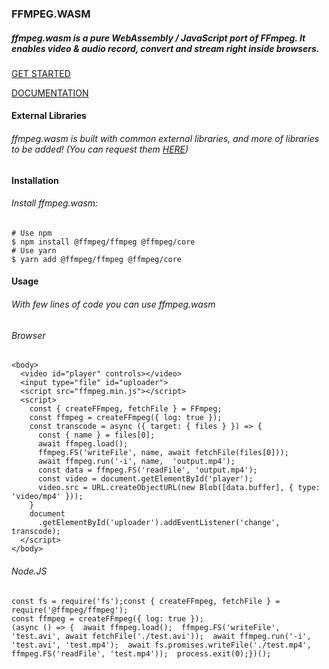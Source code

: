### FFMPEG.WASM

##### ffmpeg.wasm is a pure WebAssembly / JavaScript port of FFmpeg. It enables video & audio record, convert and stream right inside browsers.

[GET STARTED](https://ffmpegwasm.netlify.app/#installation)

[DOCUMENTATION](https://github.com/ffmpegwasm/ffmpeg.wasm/blob/master/docs/api.md)

#### External Libraries

###### ffmpeg.wasm is built with common external libraries, and more of libraries to be added! (You can request them [HERE](https://github.com/ffmpegwasm/ffmpeg.wasm/issues/61))

#### Installation

###### Install ffmpeg.wasm:

```
# Use npm
$ npm install @ffmpeg/ffmpeg @ffmpeg/core
# Use yarn
$ yarn add @ffmpeg/ffmpeg @ffmpeg/core
```

#### Usage

###### With few lines of code you can use ffmpeg.wasm

###### Browser

```
<body>
  <video id="player" controls></video>
  <input type="file" id="uploader">
  <script src="ffmpeg.min.js"></script>
  <script>
    const { createFFmpeg, fetchFile } = FFmpeg;
    const ffmpeg = createFFmpeg({ log: true });
    const transcode = async ({ target: { files } }) => {
      const { name } = files[0];
      await ffmpeg.load();
      ffmpeg.FS('writeFile', name, await fetchFile(files[0]));
      await ffmpeg.run('-i', name,  'output.mp4');
      const data = ffmpeg.FS('readFile', 'output.mp4');
      const video = document.getElementById('player');
      video.src = URL.createObjectURL(new Blob([data.buffer], { type: 'video/mp4' }));
    }
    document
      .getElementById('uploader').addEventListener('change', transcode);
  </script>
</body>
```

###### Node.JS

```
const fs = require('fs');const { createFFmpeg, fetchFile } = require('@ffmpeg/ffmpeg');
const ffmpeg = createFFmpeg({ log: true });
(async () => {  await ffmpeg.load();  ffmpeg.FS('writeFile', 'test.avi', await fetchFile('./test.avi'));  await ffmpeg.run('-i', 'test.avi', 'test.mp4');  await fs.promises.writeFile('./test.mp4', ffmpeg.FS('readFile', 'test.mp4'));  process.exit(0);})();
```